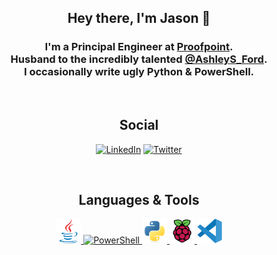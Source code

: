 <h2 align="center">Hey there, I'm Jason 👋</h2>
<h3 align="center">I'm a Principal Engineer at <a href="https://proofpoint.com">Proofpoint</a>. 
<br>Husband to the incredibly talented <a href="https://twitter.com/AshleyS_Ford">@AshleyS_Ford</a>.
<br>I occasionally write ugly Python & PowerShell.</h3>
<br>

<h2 align="center">Social</h2>
<p align="center">
<a href="https://www.linkedin.com/in/jasonsford/"><img src="https://img.shields.io/badge/linkedin-%230077B5.svg?&style=for-the-badge&logo=linkedin&logoColor=white" alt="LinkedIn" /></a>
<a href="https://twitter.com/JasonFord"><img src="https://img.shields.io/badge/Twitter-1DA1F2?style=for-the-badge&logo=twitter&logoColor=white" alt="Twitter" /></a>
 </p>
 <br>



<p>
<h2 align="center">Languages & Tools</h3>
</p>
<p align="center">
<a href="" target="_blank"> <img src="https://raw.githubusercontent.com/devicons/devicon/master/icons/java/java-original.svg" alt="Java" width="40" height="40"/> </a>
<a href="" target="_blank"> <img src="https://raw.githubusercontent.com/PowerShell/PowerShell/master/assets/Powershell_256.png" alt="PowerShell" width="40" height="40"/> </a>
<a href="" target="_blank"> <img src="https://raw.githubusercontent.com/devicons/devicon/master/icons/python/python-original.svg" alt="Python" width="40" height="40"/> </a>
<a href="" target="_blank"> <img src="https://raw.githubusercontent.com/devicons/devicon/master/icons/raspberrypi/raspberrypi-original.svg" alt="Raspberry Pi" width="40" height="40"/> </a>
 <a href="" target="_blank"> <img src="https://raw.githubusercontent.com/devicons/devicon/master/icons/vscode/vscode-original.svg" alt="Visual Studio Code" width="40" height="40"/> </a>


